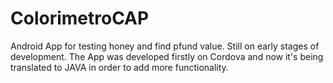 # ColorimetroCAP
Android App for testing honey and find pfund value. Still on early stages of development. The App was developed firstly on Cordova and now it's being translated to JAVA in order to add more functionality. 
